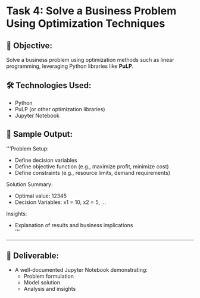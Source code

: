 # Task 4: Solve a Business Problem Using Optimization Techniques

## 📌 Objective:
Solve a business problem using optimization methods such as linear programming, leveraging Python libraries like **PuLP**.

## 🛠 Technologies Used:
- Python  
- PuLP (or other optimization libraries)  
- Jupyter Notebook  

## 🧪 Sample Output:  
'''Problem Setup:  
- Define decision variables  
- Define objective function (e.g., maximize profit, minimize cost)  
- Define constraints (e.g., resource limits, demand requirements)  

Solution Summary:  
- Optimal value: 12345  
- Decision Variables: x1 = 10, x2 = 5, ...  

Insights:  
- Explanation of results and business implications  
'''

---

## 🎯 Deliverable:
- A well-documented Jupyter Notebook demonstrating:  
  - Problem formulation  
  - Model solution  
  - Analysis and insights 
